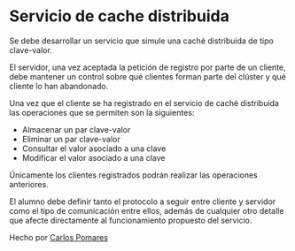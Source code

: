 # Servicio de cache distribuida

Se debe desarrollar un servicio que simule una caché distribuida de tipo clave-valor.

El servidor, una vez aceptada la petición de registro por parte de un cliente, debe mantener un control sobre qué clientes forman parte del clúster y qué cliente lo han abandonado.

Una vez que el cliente se ha registrado en el servicio de caché distribuida las operaciones que se permiten son la siguientes:

- Almacenar un par clave-valor
- Eliminar un par clave-valor
- Consultar el valor asociado a una clave
- Modificar el valor asociado a una clave

Únicamente los clientes registrados podrán realizar las operaciones anteriores.

El alumno debe definir tanto el protocolo a seguir entre cliente y servidor como el tipo de comunicación entre ellos, además de cualquier otro detalle que afecte directamente al funcionamiento propuesto del servicio.

Hecho por [Carlos Pomares](https://www.github.com/pomaretta)